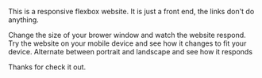 This is a responsive flexbox website.
It is just a front end, the links don't do anything.

Change the size of your brower window and watch the website respond.
Try the website on your mobile device and see how it changes to fit your device. Alternate between portrait and landscape and see how it responds


Thanks for check it out.